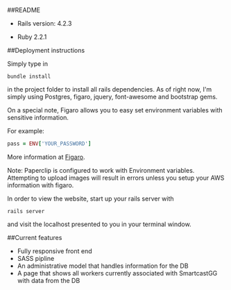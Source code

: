 ##README


* Rails version: 4.2.3

* Ruby 2.2.1

##Deployment instructions

Simply type in

```shell
bundle install
```
in the project folder to install all rails dependencies. As of right now,
I'm simply using Postgres, figaro, jquery, font-awesome and bootstrap gems.


On a special note, Figaro allows you to easy set environment variables with sensitive information.

For example:
```ruby
pass = ENV['YOUR_PASSWORD']
```

More information at [Figaro](https://github.com/laserlemon/figaro).

Note: Paperclip is configured to work with Environment variables. Attempting to upload images will result in errors unless you setup your AWS information with figaro.

In order to view the website, start up your rails server with

```shell
rails server
```

and visit the localhost presented to you in your terminal window.

##Current features

* Fully responsive front end
* SASS pipline
* An administrative model that handles information for the DB
* A page that shows all workers currently associated with SmartcastGG with data from the DB
